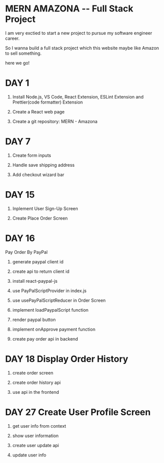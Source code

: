 # MERN AMAZONA -- Full Stack Project

I am very exctied to start a new project to pursue my software engineer career.

So I wanna build a full stack project which this website maybe like Amazon to sell something.

here we go!

# DAY 1

1. Install Node.js, VS Code, React Extension, ESLint Extension and Prettier(code formatter) Extension

2. Create a React web page

3. Create a git repository: MERN - Amazona

# DAY 7

1. Create form inputs

2. Handle save shipping address

3. Add checkout wizard bar

# DAY 15

1. Inplement User Sign-Up Screen

2. Create Place Order Screen

# DAY 16

Pay Order By PayPal

1. generate paypal client id

2. create api to return client id

3. install react-paypal-js

4. use PayPalScriptProvider in index.js

5. use usePayPalScriptReducer in Order Screen

6. implement loadPaypalScript function

7. render paypal button

8. implement onApprove payment function

9. create pay order api in backend

# DAY 18 Display Order History

1. create order screen

2. create order history api

3. use api in the frontend

# DAY 27 Create User Profile Screen

1. get user info from context

2. show user information

3. create user update api

4. update user info
